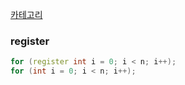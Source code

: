 [카테고리](/README.md)
### register
```cpp
for (register int i = 0; i < n; i++);
for (int i = 0; i < n; i++);
```